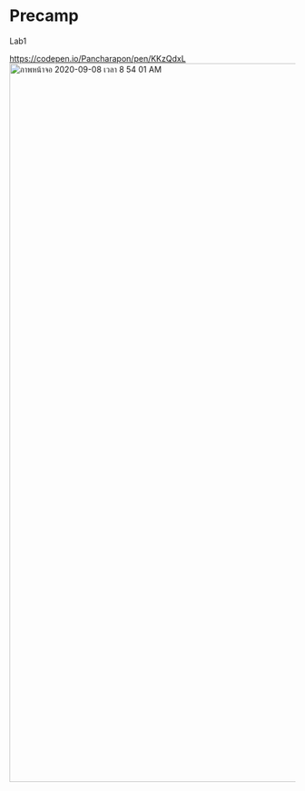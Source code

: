 # Precamp

Lab1

https://codepen.io/Pancharapon/pen/KKzQdxL
<img width="1266" alt="ภาพหน้าจอ 2020-09-08 เวลา 8 54 01 AM" src="https://user-images.githubusercontent.com/44529800/92425939-d815c700-f1b2-11ea-91a2-72d2f49a6edd.png">

